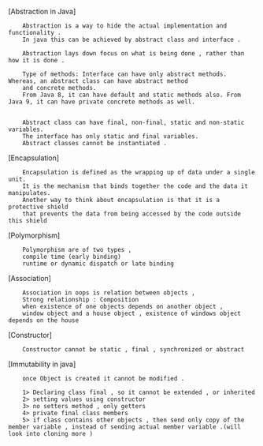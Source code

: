 [Abstraction in Java]

        Abstraction is a way to hide the actual implementation and functionality .
        In java this can be achieved by abstract class and interface .
        
        Abstraction lays down focus on what is being done , rather than how it is done .
        
        Type of methods: Interface can have only abstract methods. Whereas, an abstract class can have abstract method
        and concrete methods.
        From Java 8, it can have default and static methods also. From Java 9, it can have private concrete methods as well.
        
        
        Abstract class can have final, non-final, static and non-static variables.
        The interface has only static and final variables.
        Abstract classes cannot be instantiated .

[Encapsulation]

        Encapsulation is defined as the wrapping up of data under a single unit.
        It is the mechanism that binds together the code and the data it manipulates.
        Another way to think about encapsulation is that it is a protective shield
        that prevents the data from being accessed by the code outside this shield

[Polymorphism]

        Polymorphism are of two types ,
        compile time (early binding)
        runtime or dynamic dispatch or late binding

[Association]

        Association in oops is relation between objects ,
        Strong relationship : Composition
        when existence of one objects depends on another object , 
        window object and a house object , existence of windows object depends on the house

[Constructor]

        Constructor cannot be static , final , synchronized or abstract

[Immutability in java] 

        once Object is created it cannot be modified .
        
        1> Declaring class final , so it cannot be extended , or inherited
        2> setting values using constructor
        3> no setters method , only getters
        4> private final class members
        5> if class contains other objects , then send only copy of the member variable , instead of sending actual member variable .(will look into cloning more )